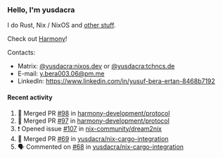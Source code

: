 ### Hello, I'm yusdacra

I do Rust, Nix / NixOS and [other stuff](https://yusdacra.gitlab.io/about).

Check out [Harmony](https://github.com/harmony-development)!

Contacts:
- Matrix: [@yusdacra:nixos.dev](https://matrix.to/#/@yusdacra:nixos.dev) or [@yusdacra:tchncs.de](https://matrix.to/#/@yusdacra:tchncs.de)
- E-mail: y.bera003.06@pm.me
- LinkedIn: https://www.linkedin.com/in/yusuf-bera-ertan-8468b7192

#### Recent activity

<!--START_SECTION:activity-->
1. 🎉 Merged PR [#98](https://github.com/harmony-development/protocol/pull/98) in [harmony-development/protocol](https://github.com/harmony-development/protocol)
2. 🎉 Merged PR [#97](https://github.com/harmony-development/protocol/pull/97) in [harmony-development/protocol](https://github.com/harmony-development/protocol)
3. ❗️ Opened issue [#107](https://github.com/nix-community/dream2nix/issues/107) in [nix-community/dream2nix](https://github.com/nix-community/dream2nix)
4. 🎉 Merged PR [#69](https://github.com/yusdacra/nix-cargo-integration/pull/69) in [yusdacra/nix-cargo-integration](https://github.com/yusdacra/nix-cargo-integration)
5. 🗣 Commented on [#68](https://github.com/yusdacra/nix-cargo-integration/issues/68) in [yusdacra/nix-cargo-integration](https://github.com/yusdacra/nix-cargo-integration)
<!--END_SECTION:activity-->
